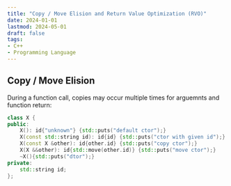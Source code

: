 ```yaml
---
title: "Copy / Move Elision and Return Value Optimization (RVO)"
date: 2024-01-01
lastmod: 2024-05-01
draft: false
tags:
- C++
- Programming Language
---
```


## Copy / Move Elision

During a function call, copies may occur multiple times for arguemnts and function return:

```c++
class X {
public:
    X(): id{"unknown"} {std::puts("default ctor");}
    X(const std::string id): id{id} {std::puts("ctor with given id");}
    X(const X &other): id{other.id} {std::puts("copy ctor");}
    X(X &&other): id{std::move(other.id)} {std::puts("move ctor");}
    ~X(){std::puts("dtor");}
private:
    std::string id;
};
